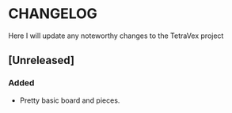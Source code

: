 # CHANGELOG
Here I will update any noteworthy changes to the TetraVex project

## [Unreleased]
### Added
- Pretty basic board and pieces.

